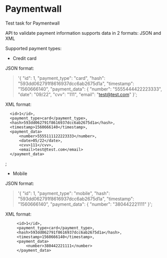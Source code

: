 # Paymentwall
Test task for Paymentwall

API to validate payment information supports data in 2 formats: JSON and XML

Supported payment types: 

* Credit card

 JSON format:
>  '{
     "id": 1,
     "payment_type": "card",
     "hash": "593dd062791f8616937dcc6ab2675d1a",
     "timestamp": "1560666140",
     "payment_data": 
     {
         "number": "5555444422223333",
         "date": "09/22",
         "cvv": "111",
         "email": "test@test.com"
   }';


XML format: 
> <data>
      <id>1</id>,
      <payment_type>card</payment_type>,
      <hash>593dd062791f8616937dcc6ab2675d1a</hash>,
      <timestamp>1560666140</timestamp>,
      <payment_data>
          <number>5555111122223333</number>,
          <date>05/22</date>,
          <cvv>111</cvv>,
          <email>test@test.com</email>
      </payment_data>
  </data>;
  
  
  * Mobile
  
  JSON format:
  > '{
         "id": 1,
         "payment_type": "mobile",
         "hash": "593dd062791f8616937dcc6ab2675d1a",
         "timestamp": "1560666140",
         "payment_data": 
         {
             "number": "380442221111"
       }';
       
   XML format: 
   > <data>
         <id>1</id>,
         <payment_type>card</payment_type>,
         <hash>593dd062791f8616937dcc6ab2675d1a</hash>,
         <timestamp>1560666140</timestamp>,
         <payment_data>
             <number>380442221111</number>
         </payment_data>
    